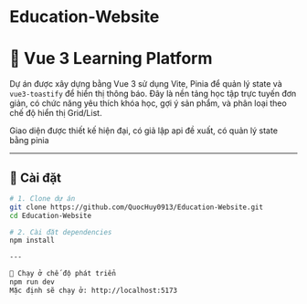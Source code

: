 # Education-Website

# 📘 Vue 3 Learning Platform

Dự án được xây dựng bằng Vue 3 sử dụng Vite, Pinia để quản lý state và `vue3-toastify` để hiển thị thông báo. Đây là nền tảng học tập trực tuyến đơn giản, có chức năng yêu thích khóa học, gợi ý sản phẩm, và phân loại theo chế độ hiển thị Grid/List.

Giao diện được thiết kế hiện đại, có giả lập api đề xuất, có quản lý state bằng pinia

---

## 🚀 Cài đặt

```bash
# 1. Clone dự án
git clone https://github.com/QuocHuy0913/Education-Website.git
cd Education-Website

# 2. Cài đặt dependencies
npm install

---

🧪 Chạy ở chế độ phát triển
npm run dev
Mặc định sẽ chạy ở: http://localhost:5173



